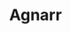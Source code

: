 ---
title: Agnarr
crosslinks:
- everquest
- AgnarrFlames
- livven
- PantheonMMO
- AdviceAnimals
- project1999
---